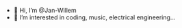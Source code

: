 - 👋 Hi, I’m @Jan-Willem
- 👀 I’m interested in coding, music, electrical engineering...

<!---
jwvdriel/jwvdriel is a ✨ special ✨ repository because its `README.md` (this file) appears on your GitHub profile.
You can click the Preview link to take a look at your changes.
--->
